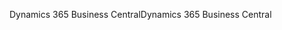 <span data-ttu-id="ae9c3-101">Dynamics 365 Business Central</span><span class="sxs-lookup"><span data-stu-id="ae9c3-101">Dynamics 365 Business Central</span></span>
